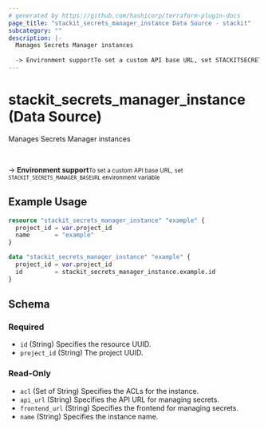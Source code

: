 ```yaml
---
# generated by https://github.com/hashicorp/terraform-plugin-docs
page_title: "stackit_secrets_manager_instance Data Source - stackit"
subcategory: ""
description: |-
  Manages Secrets Manager instances
  
  -> Environment supportTo set a custom API base URL, set STACKITSECRETSMANAGER_BASEURL environment variable
---
```


# stackit_secrets_manager_instance (Data Source)

Manages Secrets Manager instances

<br />

-> __Environment support__<small>To set a custom API base URL, set <code>STACKIT_SECRETS_MANAGER_BASEURL</code> environment variable </small>

## Example Usage

```terraform
resource "stackit_secrets_manager_instance" "example" {
  project_id = var.project_id
  name       = "example"
}

data "stackit_secrets_manager_instance" "example" {
  project_id = var.project_id
  id         = stackit_secrets_manager_instance.example.id
}
```

<!-- schema generated by tfplugindocs -->
## Schema

### Required

- `id` (String) Specifies the resource UUID.
- `project_id` (String) The project UUID.

### Read-Only

- `acl` (Set of String) Specifies the ACLs for the instance.
- `api_url` (String) Specifies the API URL for managing secrets.
- `frontend_url` (String) Specifies the frontend for managing secrets.
- `name` (String) Specifies the instance name.


